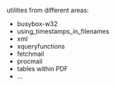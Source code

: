 utilities from different areas:
* busybox-w32
* using_timestamps_in_filenames
* xml
* xqueryfunctions
* fetchmail
* procmail
* tables within PDF
* …

